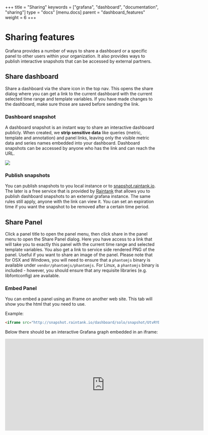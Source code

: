 +++
title = "Sharing"
keywords = ["grafana", "dashboard", "documentation", "sharing"]
type = "docs"
[menu.docs]
parent = "dashboard_features"
weight = 6
+++

# Sharing features
Grafana provides a number of ways to share a dashboard or a specific panel to other users within your
organization. It also provides ways to publish interactive snapshots that can be accessed by external partners.

## Share dashboard
Share a dashboard via the share icon in the top nav. This opens the share dialog where you
can get a link to the current dashboard with the current selected time range and template variables. If you have
made changes to the dashboard, make sure those are saved before sending the link.

### Dashboard snapshot

A dashboard snapshot is an instant way to share an interactive dashboard publicly. When created, we <strong>strip sensitive data</strong> like queries
(metric, template and annotation) and panel links, leaving only the visible metric data and series names embedded into your dashboard. Dashboard
snapshots can be accessed by anyone who has the link and can reach the URL.

![](/img/docs/v2/dashboard_snapshot_dialog.png)

### Publish snapshots
You can publish snapshots to you local instance or to [snapshot.raintank.io](http://snapshot.raintank.io). The later is a free service
that is provided by [Raintank](http://raintank.io) that allows you to publish dashboard snapshots to an external grafana instance.
The same rules still apply, anyone with the link can view it. You can set an expiration time if you want the snapshot to be removed
after a certain time period.

## Share Panel
Click a panel title to open the panel menu, then click share in the panel menu to open the Share Panel dialog. Here you
have access to a link that will take you to exactly this panel with the current time range and selected template variables.
You also get a link to service side rendered PNG of the panel. Useful if you want to share an image of the panel.
Please note that for OSX and Windows, you will need to ensure that a `phantomjs` binary is available under `vendor/phantomjs/phantomjs`. For Linux, a `phantomjs` binary is included - however, you should ensure that any requisite libraries (e.g. libfontconfig) are available.

### Embed Panel
You can embed a panel using an iframe on another web site. This tab will show you the html that you need to use.

Example:

```html
<iframe src="http://snapshot.raintank.io/dashboard/solo/snapshot/UtvRYDv650fHOV2jV5QlAQhLnNOhB5ZN?panelId=4&fullscreen&from=1427385145990&to=1427388745990" width="650" height="300" frameborder="0"></iframe>
```

Below there should be an interactive Grafana graph embedded in an iframe:
<iframe src="https://snapshot.raintank.io/dashboard-solo/snapshot/4IKyWYNEQll1B9FXcN3RIgx4M2VGgU8d?panelId=4&fullscreen" width="650" height="300" frameborder="0"></iframe>
